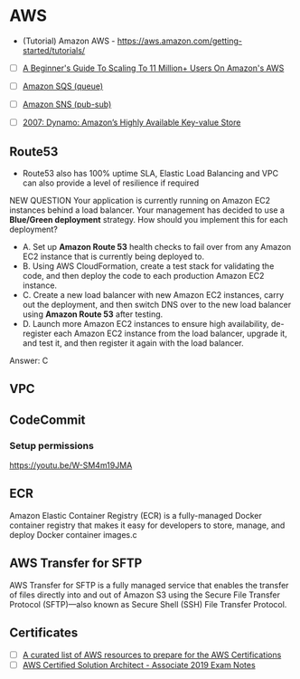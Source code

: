# AWS
- (Tutorial) Amazon AWS - https://aws.amazon.com/getting-started/tutorials/

- [ ] [A Beginner's Guide To Scaling To 11 Million+ Users On Amazon's AWS](http://highscalability.com/blog/2016/1/11/a-beginners-guide-to-scaling-to-11-million-users-on-amazons.html)


- [ ] [Amazon SQS (queue)](https://aws.amazon.com/sqs/)

- [ ] [Amazon SNS (pub-sub)](https://aws.amazon.com/sns/)

- [ ] [2007: Dynamo: Amazon’s Highly Available Key-value Store](http://s3.amazonaws.com/AllThingsDistributed/sosp/amazon-dynamo-sosp2007.pdf)

## Route53
- Route53 also has 100% uptime SLA, Elastic Load Balancing and VPC can also provide a level of resilience if required

NEW QUESTION 
Your application is currently running on Amazon EC2 instances behind a load balancer. Your management has decided to use a **Blue/Green deployment** strategy. How should you implement this for each deployment?

- A. Set up **Amazon Route 53** health checks to fail over from any Amazon EC2 instance that is currently being deployed to.
- B. Using AWS CloudFormation, create a test stack for validating the code, and then deploy the code to each production Amazon EC2 instance.
- C. Create a new load balancer with new Amazon EC2 instances, carry out the deployment, and then switch DNS over to the new load balancer using **Amazon Route 53** after testing.
- D. Launch more Amazon EC2 instances to ensure high availability, de-register each Amazon EC2 instance from the load balancer, upgrade it, and test it, and then register it again with the load balancer.

Answer: C

## VPC

## CodeCommit
### Setup permissions
https://youtu.be/W-SM4m19JMA

### 

## ECR
Amazon Elastic Container Registry (ECR) is a fully-managed Docker container registry that makes it easy for developers to store, manage, and deploy Docker container images.c

## AWS Transfer for SFTP
AWS Transfer for SFTP is a fully managed service that enables the transfer of files directly into and out of Amazon S3 using the Secure File Transfer Protocol (SFTP)—also known as Secure Shell (SSH) File Transfer Protocol. 

## Certificates
- [ ] [A curated list of AWS resources to prepare for the AWS Certifications](https://gist.github.com/leonardofed/bbf6459ad154ad5215d354f3825435dc)
- [ ] [AWS Certified Solution Architect - Associate 2019 Exam Notes](https://github.com/AlessioCasco/AWS-CSA-2019-study-notes)
